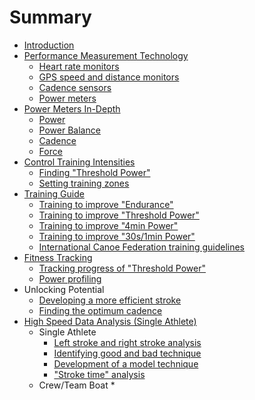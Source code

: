 # Summary

* [Introduction](README.md)
* [Performance Measurement Technology](performance_measurement_technology.md)
   * [Heart rate monitors](heart_rate_monitors.md)
   * [GPS speed and distance monitors](gps_speed_and_distance_monitor.md)
   * [Cadence sensors](cadence_sensor.md)
   * [Power meters](power_meters.md)
* [Power Meters In-Depth](metric_descriptions.md)
   * [Power](power.md)
   * [Power Balance](power_balance.md)
   * [Cadence](cadence.md)
   * [Force](force.md)
* [Control Training Intensities](control_training_intensities.md)
   * [Finding "Threshold Power"](finding_threshold_power.md)
   * [Setting training zones](setting_training_zones.md)
* [Training Guide](training_guide.md)
   * [Training to improve "Endurance"](training_to_improve_endurance.md)
   * [Training to improve "Threshold Power"](training_to_improve_threshold_power.md)
   * [Training to improve "4min Power"](training_to_improve_4min_power.md)
   * [Training to improve "30s/1min Power"](training_to_improve_30s1min_power.md)
   * [International Canoe Federation training guidelines](international_canoe_federation_training_guidelines.md)
* [Fitness Tracking](fitness_tracking.md)
   * [Tracking progress of "Threshold Power"](tracking_progress_of_threshold_power.md)
   * [Power profiling](power_profiling.md)
* Unlocking Potential
   * [Developing a more efficient stroke](developing_a_more_efficient_stroke.md)
   * [Finding the optimum cadence](finding_the_optimum_cadence.md)
* [High Speed Data Analysis (Single Athlete)](high_speed_data_analysis_single_athlete.md)
  * Single Athlete
     * [Left stroke and right stroke analysis](left_stroke_and_right_stroke_analysis.md)
     * [Identifying good and bad technique](identifying_good_and_bad_technique.md)
     * [Development of a model technique](development_of_a_model_technique.md)
     * ["Stroke time" analysis](stroke_time_analysis.md)
  * Crew/Team Boat
    * 

